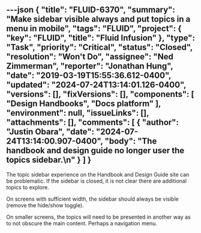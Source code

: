 ---json
{
  "title": "FLUID-6370",
  "summary": "Make sidebar visible always and put topics in a menu in mobile",
  "tags": "FLUID",
  "project": {
    "key": "FLUID",
    "title": "Fluid Infusion"
  },
  "type": "Task",
  "priority": "Critical",
  "status": "Closed",
  "resolution": "Won't Do",
  "assignee": "Ned Zimmerman",
  "reporter": "Jonathan Hung",
  "date": "2019-03-19T15:55:36.612-0400",
  "updated": "2024-07-24T13:14:01.126-0400",
  "versions": [],
  "fixVersions": [],
  "components": [
    "Design Handbooks",
    "Docs platform"
  ],
  "environment": null,
  "issueLinks": [],
  "attachments": [],
  "comments": [
    {
      "author": "Justin Obara",
      "date": "2024-07-24T13:14:00.907-0400",
      "body": "The handbook and design guide no longer user the topics sidebar.\n"
    }
  ]
}
---
The topic sidebar experience on the Handbook and Design Guide site can be problematic. If the sidebar is closed, it is not clear there are additional topics to explore.

On screens with sufficient width, the sidebar should always be visible (remove the hide/show toggle).

On smaller screens, the topics will need to be presented in another way as to not obscure the main content. Perhaps a navigation menu.

        